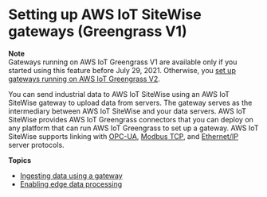 # Setting up AWS IoT SiteWise gateways \(Greengrass V1\)<a name="gateways-ggv1"></a>

**Note**  
Gateways running on AWS IoT Greengrass V1 are available only if you started using this feature before July 29, 2021\. Otherwise, you [set up gateways running on AWS IoT Greengrass V2](configure-gateway-ggv2.md)\.

You can send industrial data to AWS IoT SiteWise using an AWS IoT SiteWise gateway to upload data from servers\. The gateway serves as the intermediary between AWS IoT SiteWise and your data servers\. AWS IoT SiteWise provides AWS IoT Greengrass connectors that you can deploy on any platform that can run AWS IoT Greengrass to set up a gateway\. AWS IoT SiteWise supports linking with [OPC\-UA](https://en.wikipedia.org/wiki/OPC_Unified_Architecture), [Modbus TCP](https://en.wikipedia.org/wiki/Modbus), and [Ethernet/IP](https://en.wikipedia.org/wiki/EtherNet/IP) server protocols\.

**Topics**
+ [Ingesting data using a gateway](gateways.md)
+ [Enabling edge data processing](edge-processing.md)